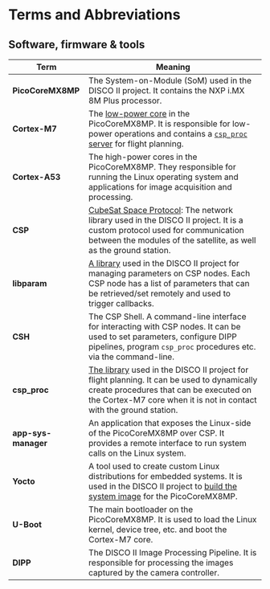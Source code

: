 # Terms and Abbreviations

## Software, firmware & tools
| Term | Meaning |
| ---- | ---------- |
| **PicoCoreMX8MP** | The System-on-Module (SoM) used in the DISCO II project. It contains the NXP i.MX 8M Plus processor. |
| **Cortex-M7** | The [low-power core](https://github.com/discosat/disco-ii-cortex-m7-scheduler) in the PicoCoreMX8MP. It is responsible for low-power operations and contains a [`csp_proc` server](https://github.com/discosat/csp_proc) for flight planning. |
| **Cortex-A53** | The high-power cores in the PicoCoreMX8MP. They responsible for running the Linux operating system and applications for image acquisition and processing. |
| **CSP** | [CubeSat Space Protocol](https://github.com/spaceinventor/libcsp/): The network library used in the DISCO II project. It is a custom protocol used for communication between the modules of the satellite, as well as the ground station. |
| **libparam** | [A library](https://github.com/spaceinventor/libparam/) used in the DISCO II project for managing parameters on CSP nodes. Each CSP node has a list of parameters that can be retrieved/set remotely and used to trigger callbacks. |
| **CSH** | The CSP Shell. A command-line interface for interacting with CSP nodes. It can be used to set parameters, configure DIPP pipelines, program `csp_proc` procedures etc. via the command-line. |
| **csp_proc** | [The library](https://discosat.github.io/csp_proc/) used in the DISCO II project for flight planning. It can be used to dynamically create procedures that can be executed on the Cortex-M7 core when it is not in contact with the ground station. |
| **app-sys-manager** | An application that exposes the Linux-side of the PicoCoreMX8MP over CSP. It provides a remote interface to run system calls on the Linux system. |
| **Yocto** | A tool used to create custom Linux distributions for embedded systems. It is used in the DISCO II project to [build the system image](https://github.com/discosat/disco-ii-picocore-mx8mp-yocto) for the PicoCoreMX8MP. |
| **U-Boot** | The main bootloader on the PicoCoreMX8MP. It is used to load the Linux kernel, device tree, etc. and boot the Cortex-M7 core. |
| **DIPP** | The DISCO II Image Processing Pipeline. It is responsible for processing the images captured by the camera controller. |
